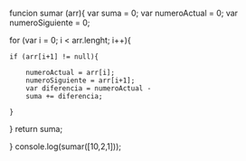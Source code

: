 funcion sumar (arr){
  var suma = 0;
  var numeroActual = 0;
  var numeroSiguiente = 0;
  
  for (var i = 0; i < arr.lenght; i++){

    if (arr[i+1] != null){

        numeroActual = arr[i];
        numeroSiguiente = arr[i+1];
        var diferencia = numeroActual - 
        suma += diferencia;

    }



}
 return suma;

} 
console.log(sumar([10,2,1]));
